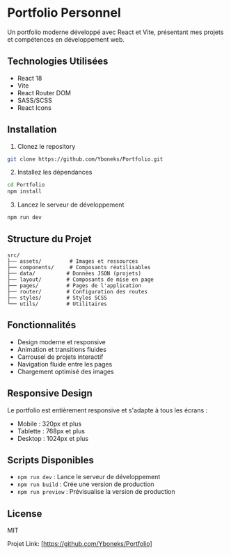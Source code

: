 # Portfolio Personnel

Un portfolio moderne développé avec React et Vite, présentant mes projets et compétences en développement web.

## Technologies Utilisées

- React 18
- Vite
- React Router DOM
- SASS/SCSS
- React Icons

## Installation

1. Clonez le repository
```bash
git clone https://github.com/Yboneks/Portfolio.git
```

2. Installez les dépendances
```bash
cd Portfolio
npm install
```

3. Lancez le serveur de développement
```bash
npm run dev
```

## Structure du Projet

```
src/
├── assets/         # Images et ressources
├── components/     # Composants réutilisables
├── data/          # Données JSON (projets)
├── layout/        # Composants de mise en page
├── pages/         # Pages de l'application
├── router/        # Configuration des routes
├── styles/        # Styles SCSS
└── utils/         # Utilitaires
```

## Fonctionnalités

- Design moderne et responsive
- Animation et transitions fluides
- Carrousel de projets interactif
- Navigation fluide entre les pages
- Chargement optimisé des images

## Responsive Design

Le portfolio est entièrement responsive et s'adapte à tous les écrans :
- Mobile : 320px et plus
- Tablette : 768px et plus
- Desktop : 1024px et plus

## Scripts Disponibles

- `npm run dev` : Lance le serveur de développement
- `npm run build` : Crée une version de production
- `npm run preview` : Prévisualise la version de production

## License

MIT

Projet Link: [https://github.com/Yboneks/Portfolio]
